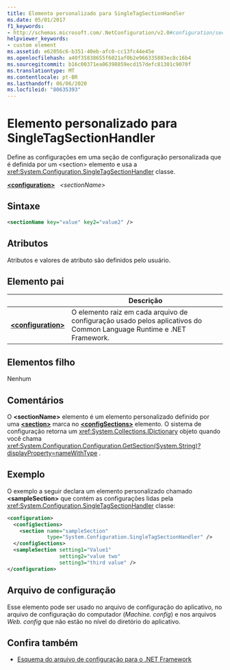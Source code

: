 ```yaml
---
title: Elemento personalizado para SingleTagSectionHandler
ms.date: 05/01/2017
f1_keywords:
- http://schemas.microsoft.com/.NetConfiguration/v2.0#configuration/sectionName
helpviewer_keywords:
- custom element
ms.assetid: e62056c6-b351-40eb-afc0-cc13fc44e45e
ms.openlocfilehash: a40f35838655f6021af0b2e966335803ec8c16b4
ms.sourcegitcommit: b16c00371ea06398859ecd157defc81301c9070f
ms.translationtype: MT
ms.contentlocale: pt-BR
ms.lasthandoff: 06/06/2020
ms.locfileid: "80635393"
---
```

# <a name="custom-element-for-singletagsectionhandler"></a>Elemento personalizado para SingleTagSectionHandler

Define as configurações em uma seção de configuração personalizada que é definida por um \<section> elemento e usa a <xref:System.Configuration.SingleTagSectionHandler> classe.

[**\<configuration>**](configuration-element.md) &nbsp;&nbsp;*\<sectionName>*

## <a name="syntax"></a>Sintaxe

```xml
<sectionName key="value" key2="value2" />
```

## <a name="attributes"></a>Atributos

Atributos e valores de atributo são definidos pelo usuário.

## <a name="parent-element"></a>Elemento pai

|     | Descrição |
| --- | ----------- |
| [**\<configuration>**](configuration-element.md) | O elemento raiz em cada arquivo de configuração usado pelos aplicativos do Common Language Runtime e .NET Framework. |

## <a name="child-elements"></a>Elementos filho

Nenhum

## <a name="remarks"></a>Comentários

O **\<sectionName>** elemento é um elemento personalizado definido por uma [**\<section>**](section-element.md) marca no [**\<configSections>**](configsections-element-for-configuration.md) elemento. O sistema de configuração retorna um <xref:System.Collections.IDictionary> objeto quando você chama <xref:System.Configuration.Configuration.GetSection(System.String)?displayProperty=nameWithType> .

## <a name="example"></a>Exemplo

O exemplo a seguir declara um elemento personalizado chamado **\<sampleSection>** que contém as configurações lidas pela <xref:System.Configuration.SingleTagSectionHandler> classe:

```xml
<configuration>
  <configSections>
    <section name="sampleSection"
             type="System.Configuration.SingleTagSectionHandler" />
  </configSections>
  <sampleSection setting1="Value1"
                 setting2="value two"
                 setting3="third value" />
</configuration>
```

## <a name="configuration-file"></a>Arquivo de configuração

Esse elemento pode ser usado no arquivo de configuração do aplicativo, no arquivo de configuração do computador (*Machine. config*) e nos arquivos *Web. config* que não estão no nível do diretório do aplicativo.

## <a name="see-also"></a>Confira também

- [Esquema do arquivo de configuração para o .NET Framework](index.md)
